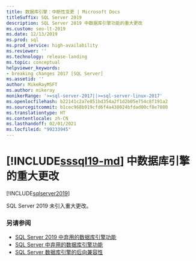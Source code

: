 ```yaml
---
title: 数据库引擎：中断性变更 | Microsoft Docs
titleSuffix: SQL Server 2019
description: SQL Server 2019 中数据库引擎功能的重大更改
ms.custom: seo-lt-2019
ms.date: 12/13/2019
ms.prod: sql
ms.prod_service: high-availability
ms.reviewer: ''
ms.technology: release-landing
ms.topic: conceptual
helpviewer_keywords:
- breaking changes 2017 [SQL Server]
ms.assetid: ''
author: MikeRayMSFT
ms.author: mikeray
monikerRange: '>=sql-server-2017||>=sql-server-linux-2017'
ms.openlocfilehash: b22141c2a7e851bd354a2f1d2b05e754c8f191a2
ms.sourcegitcommit: b1cec968b919cfd6f4a438024bfdad00cf8e7080
ms.translationtype: HT
ms.contentlocale: zh-CN
ms.lasthandoff: 02/01/2021
ms.locfileid: "99233945"
---
```

# <a name="breaking-changes-to-database-engine-in-sssql19-md"></a>[!INCLUDE[sssql19-md](../includes/sssql19-md.md)] 中数据库引擎的重大更改
[!INCLUDE[sqlserver2019](../includes/applies-to-version/sqlserver2019.md)]

SQL Server 2019 未引入重大更改。

### <a name="see-also"></a>另请参阅

- [SQL Server 2019 中弃用的数据库引擎功能](../database-engine/deprecated-database-engine-features-in-sql-server-version-15.md)   
- [SQL Server 中弃用的数据库引擎功能](../database-engine/discontinued-database-engine-functionality-in-sql-server.md)   
- [SQL Server 数据库引擎的后向兼容性](./discontinued-database-engine-functionality-in-sql-server.md)